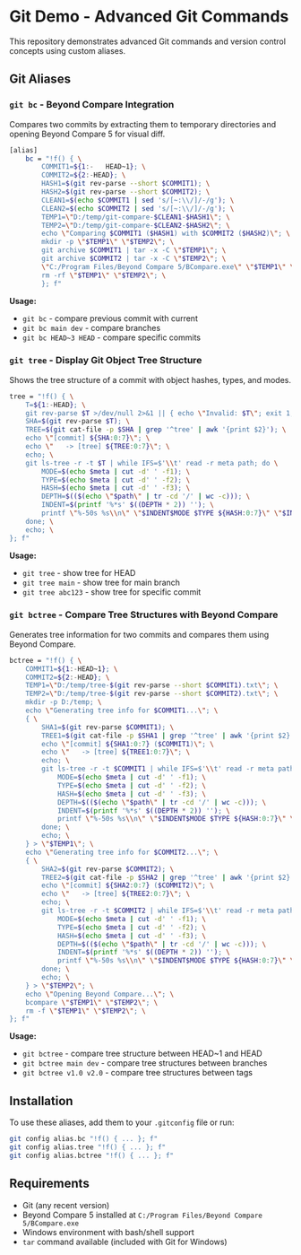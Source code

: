 # Git Demo - Advanced Git Commands

This repository demonstrates advanced Git commands and version control concepts using custom aliases.

## Git Aliases

### `git bc` - Beyond Compare Integration
Compares two commits by extracting them to temporary directories and opening Beyond Compare 5 for visual diff.

```bash
[alias]
    bc = "!f() { \
        COMMIT1=${1:-   HEAD~1}; \
        COMMIT2=${2:-HEAD}; \
        HASH1=$(git rev-parse --short $COMMIT1); \
        HASH2=$(git rev-parse --short $COMMIT2); \
        CLEAN1=$(echo $COMMIT1 | sed 's/[~:\\/]/-/g'); \
        CLEAN2=$(echo $COMMIT2 | sed 's/[~:\\/]/-/g'); \
        TEMP1=\"D:/temp/git-compare-$CLEAN1-$HASH1\"; \
        TEMP2=\"D:/temp/git-compare-$CLEAN2-$HASH2\"; \
        echo \"Comparing $COMMIT1 ($HASH1) with $COMMIT2 ($HASH2)\"; \
        mkdir -p \"$TEMP1\" \"$TEMP2\"; \
        git archive $COMMIT1 | tar -x -C \"$TEMP1\"; \
        git archive $COMMIT2 | tar -x -C \"$TEMP2\"; \
        \"C:/Program Files/Beyond Compare 5/BCompare.exe\" \"$TEMP1\" \"$TEMP2\"; \
        rm -rf \"$TEMP1\" \"$TEMP2\"; \
        }; f"
```

**Usage:**
- `git bc` - compare previous commit with current
- `git bc main dev` - compare branches
- `git bc HEAD~3 HEAD` - compare specific commits

### `git tree` - Display Git Object Tree Structure
Shows the tree structure of a commit with object hashes, types, and modes.

```bash
tree = "!f() { \
    T=${1:-HEAD}; \
    git rev-parse $T >/dev/null 2>&1 || { echo \"Invalid: $T\"; exit 1; }; \
    SHA=$(git rev-parse $T); \
    TREE=$(git cat-file -p $SHA | grep '^tree' | awk '{print $2}'); \
    echo \"[commit] ${SHA:0:7}\"; \
    echo \"   -> [tree] ${TREE:0:7}\"; \
    echo; \
    git ls-tree -r -t $T | while IFS=$'\\t' read -r meta path; do \
        MODE=$(echo $meta | cut -d' ' -f1); \
        TYPE=$(echo $meta | cut -d' ' -f2); \
        HASH=$(echo $meta | cut -d' ' -f3); \
        DEPTH=$(($(echo \"$path\" | tr -cd '/' | wc -c))); \
        INDENT=$(printf '%*s' $((DEPTH * 2)) ''); \
        printf \"%-50s %s\\n\" \"$INDENT$MODE $TYPE ${HASH:0:7}\" \"$INDENT$path\"; \
    done; \
    echo; \
}; f"
```

**Usage:**
- `git tree` - show tree for HEAD
- `git tree main` - show tree for main branch
- `git tree abc123` - show tree for specific commit

### `git bctree` - Compare Tree Structures with Beyond Compare
Generates tree information for two commits and compares them using Beyond Compare.

```bash
bctree = "!f() { \
    COMMIT1=${1:-HEAD~1}; \
    COMMIT2=${2:-HEAD}; \
    TEMP1=\"D:/temp/tree-$(git rev-parse --short $COMMIT1).txt\"; \
    TEMP2=\"D:/temp/tree-$(git rev-parse --short $COMMIT2).txt\"; \
    mkdir -p D:/temp; \
    echo \"Generating tree info for $COMMIT1...\"; \
    { \
        SHA1=$(git rev-parse $COMMIT1); \
        TREE1=$(git cat-file -p $SHA1 | grep '^tree' | awk '{print $2}'); \
        echo \"[commit] ${SHA1:0:7} ($COMMIT1)\"; \
        echo \"   -> [tree] ${TREE1:0:7}\"; \
        echo; \
        git ls-tree -r -t $COMMIT1 | while IFS=$'\\t' read -r meta path; do \
            MODE=$(echo $meta | cut -d' ' -f1); \
            TYPE=$(echo $meta | cut -d' ' -f2); \
            HASH=$(echo $meta | cut -d' ' -f3); \
            DEPTH=$(($(echo \"$path\" | tr -cd '/' | wc -c))); \
            INDENT=$(printf '%*s' $((DEPTH * 2)) ''); \
            printf \"%-50s %s\\n\" \"$INDENT$MODE $TYPE ${HASH:0:7}\" \"$INDENT$path\"; \
        done; \
        echo; \
    } > \"$TEMP1\"; \
    echo \"Generating tree info for $COMMIT2...\"; \
    { \
        SHA2=$(git rev-parse $COMMIT2); \
        TREE2=$(git cat-file -p $SHA2 | grep '^tree' | awk '{print $2}'); \
        echo \"[commit] ${SHA2:0:7} ($COMMIT2)\"; \
        echo \"   -> [tree] ${TREE2:0:7}\"; \
        echo; \
        git ls-tree -r -t $COMMIT2 | while IFS=$'\\t' read -r meta path; do \
            MODE=$(echo $meta | cut -d' ' -f1); \
            TYPE=$(echo $meta | cut -d' ' -f2); \
            HASH=$(echo $meta | cut -d' ' -f3); \
            DEPTH=$(($(echo \"$path\" | tr -cd '/' | wc -c))); \
            INDENT=$(printf '%*s' $((DEPTH * 2)) ''); \
            printf \"%-50s %s\\n\" \"$INDENT$MODE $TYPE ${HASH:0:7}\" \"$INDENT$path\"; \
        done; \
        echo; \
    } > \"$TEMP2\"; \
    echo \"Opening Beyond Compare...\"; \
    bcompare \"$TEMP1\" \"$TEMP2\"; \
    rm -f \"$TEMP1\" \"$TEMP2\"; \
}; f"
```

**Usage:**
- `git bctree` - compare tree structure between HEAD~1 and HEAD
- `git bctree main dev` - compare tree structures between branches
- `git bctree v1.0 v2.0` - compare tree structures between tags

## Installation

To use these aliases, add them to your `.gitconfig` file or run:

```bash
git config alias.bc "!f() { ... }; f"
git config alias.tree "!f() { ... }; f"
git config alias.bctree "!f() { ... }; f"
```

## Requirements

- Git (any recent version)
- Beyond Compare 5 installed at `C:/Program Files/Beyond Compare 5/BCompare.exe`
- Windows environment with bash/shell support
- `tar` command available (included with Git for Windows)